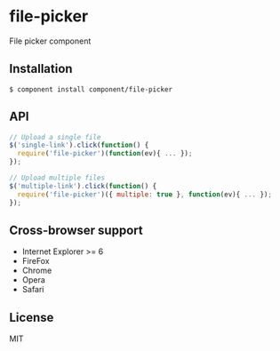 # file-picker

  File picker component

## Installation

    $ component install component/file-picker

## API

```js
// Upload a single file
$('single-link').click(function() {
  require('file-picker')(function(ev){ ... });
});

// Upload multiple files
$('multiple-link').click(function() {
  require('file-picker')({ multiple: true }, function(ev){ ... });
});
```

## Cross-browser support

 - Internet Explorer >= 6
 - FireFox
 - Chrome
 - Opera
 - Safari

## License

  MIT
